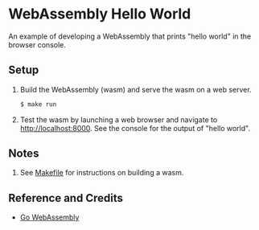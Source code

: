 # WebAssembly Hello World

An example of developing a WebAssembly that prints "hello world" in the browser console.

## Setup

1. Build the WebAssembly (wasm) and serve the wasm on a web server.

   ```bash
   $ make run
   ```

1. Test the wasm by launching a web browser and navigate to <http://localhost:8000>. See the console for the output of "hello world".

## Notes

1. See [Makefile](Makefile) for instructions on building a wasm.

## Reference and Credits

* [Go WebAssembly](https://github.com/golang/go/wiki/WebAssembly)
